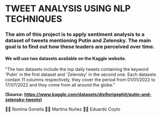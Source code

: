 # TWEET ANALYSIS USING NLP TECHNIQUES


### The aim of this project is to apply sentiment analysis to a dataset of tweets mentioning Putin and Zelensky. The main goal is to find out how these leaders are perceived over time.

#### We will use two datasets available on the Kaggle website.

"The two datasets include the top daily tweets containing the keyword 'Putin' in the first dataset and 'Zelensky' in the second one. Each datasets contain 11 columns respectively, they cover the period from 01/01/2022 to 17/07/2022 and they come from all around the globe."

**(Source: https://www.kaggle.com/datasets/die9origephit/putin-and-zelensky-tweets)**

👩‍💼 Romina Gonella
👩‍💼 Martina Nuñez
👨‍💼 Eduardo Coyto
